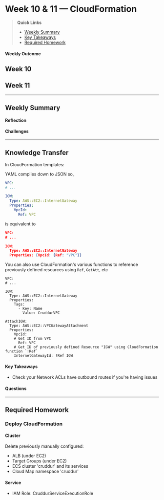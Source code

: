 # Week 10 & 11 — CloudFormation

>__Quick Links__
> - [Weekly Summary](#weekly-summary)
> - [Key Takeaways](#key-takeaways)
> - [Required Homework](#required-homework)

#### Weekly Outcome
Week 10
- 

Week 11
- 

---
## Weekly Summary
<!--Summary Journal Entry-->


#### Reflection
<!--Thoughts/Feelings so far.-->


#### Challenges
<!-- Challenges you've had this week in completing your tasks. How you might solve them or what you did to solve them. -->

---
## Knowledge Transfer

In CloudFormation templates:

YAML compiles down to JSON so,

```yaml
VPC: 
# ...

IGW:
  Type: AWS::EC2::InternetGateway
  Properties:
    VpcId:
      Ref: VPC
```

is equivalent to

```json
VPC: 
# ...

IGW:
  Type: AWS::EC2::InternetGateway
  Properties: {VpcId: {Ref: "VPC"}}
```

You can also use CloudFormation's various functions to reference previously defined resources using `Ref`, `GetAtt`, etc
```
VPC: 
# ...

IGW:
  Type: AWS::EC2::InternetGateway
  Properties:
    Tags:
      - Key: Name
        Value: CruddurVPC

AttachIGW:
  Type: AWS::EC2::VPCGatewayAttachment
  Properties:
    VpcId:
    # Get ID from VPC 
      Ref: VPC
    # Get ID of previously defined Resource "IGW" using CloudFormation function `!Ref`
    InternetGatewayId: !Ref IGW
```





#### Key Takeaways
<!-- Key takeaways for this week -->
- Check your Network ACLs have outbound routes if you're having issues

#### Questions
<!-- Questions on the materials or concepts with their answers, if available.-->

---

## Required Homework  


### Deploy CloudFormation 

#### Cluster
Delete previously manually configured:
- ALB (under EC2)
- Target Groups (under EC2)
- ECS cluster 'cruddur' and its services
- Cloud Map namespace 'cruddur'

#### Service
- IAM Role: CruddurServiceExecutionRole
